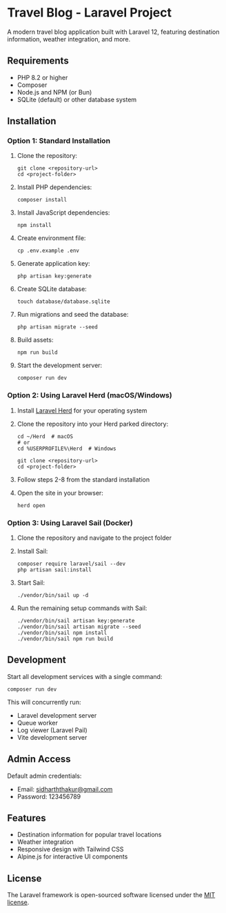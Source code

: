 # Travel Blog - Laravel Project

A modern travel blog application built with Laravel 12, featuring destination information, weather integration, and more.

## Requirements

- PHP 8.2 or higher
- Composer
- Node.js and NPM (or Bun)
- SQLite (default) or other database system

## Installation

### Option 1: Standard Installation

1. Clone the repository:
   ```
   git clone <repository-url>
   cd <project-folder>
   ```

2. Install PHP dependencies:
   ```
   composer install
   ```

3. Install JavaScript dependencies:
   ```
   npm install
   ```

4. Create environment file:
   ```
   cp .env.example .env
   ```

5. Generate application key:
   ```
   php artisan key:generate
   ```

6. Create SQLite database:
   ```
   touch database/database.sqlite
   ```

7. Run migrations and seed the database:
   ```
   php artisan migrate --seed
   ```

8. Build assets:
   ```
   npm run build
   ```

9. Start the development server:
   ```
   composer run dev
   ```

### Option 2: Using Laravel Herd (macOS/Windows)

1. Install [Laravel Herd](https://herd.laravel.com/) for your operating system
2. Clone the repository into your Herd parked directory:
   ```
   cd ~/Herd  # macOS
   # or
   cd %USERPROFILE%\Herd  # Windows
   
   git clone <repository-url>
   cd <project-folder>
   ```

3. Follow steps 2-8 from the standard installation
4. Open the site in your browser:
   ```
   herd open
   ```

### Option 3: Using Laravel Sail (Docker)

1. Clone the repository and navigate to the project folder
2. Install Sail:
   ```
   composer require laravel/sail --dev
   php artisan sail:install
   ```

3. Start Sail:
   ```
   ./vendor/bin/sail up -d
   ```

4. Run the remaining setup commands with Sail:
   ```
   ./vendor/bin/sail artisan key:generate
   ./vendor/bin/sail artisan migrate --seed
   ./vendor/bin/sail npm install
   ./vendor/bin/sail npm run build
   ```

## Development

Start all development services with a single command:
```
composer run dev
```

This will concurrently run:
- Laravel development server
- Queue worker
- Log viewer (Laravel Pail)
- Vite development server

## Admin Access

Default admin credentials:
- Email: sidharththakur@gmail.com
- Password: 123456789

## Features

- Destination information for popular travel locations
- Weather integration
- Responsive design with Tailwind CSS
- Alpine.js for interactive UI components

## License

The Laravel framework is open-sourced software licensed under the [MIT license](https://opensource.org/licenses/MIT).